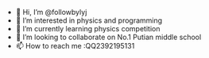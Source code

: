 - 👋 Hi, I’m @followbylyj
- 👀 I’m interested in physics and programming
- 🌱 I’m currently learning physics competition
- 💞️ I’m looking to collaborate on No.1 Putian middle school
- 📫 How to reach me :QQ2392195131

<!---
followbylyj/followbylyj is a ✨ special ✨ repository because its `README.md` (this file) appears on your GitHub profile.
You can click the Preview link to take a look at your changes.
--->
